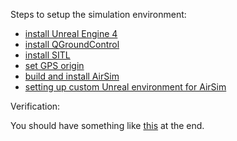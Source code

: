 Steps to setup the simulation environment:

* [install Unreal Engine 4](https://www.unrealengine.com/en-US/blog)
* [install QGroundControl](http://qgroundcontrol.com/downloads/)
* [install SITL](https://github.com/Microsoft/AirSim/blob/master/docs/sitl.md#software-in-loop-simulation-sitl)
* [set GPS origin](https://github.com/Microsoft/AirSim/blob/master/docs/sitl.md#setting-gps-origin)
* [build and install AirSim](https://github.com/Microsoft/AirSim/blob/master/docs/build.md)
* [setting up custom Unreal environment for AirSim](https://github.com/Microsoft/AirSim/blob/master/docs/unreal_custenv.md#setting-up-custom-unreal-environment-for-airsim)

Verification:

You should have something like [this](https://www.youtube.com/watch?v=1oY8Qu5maQQ&feature=youtu.be) at the end.
